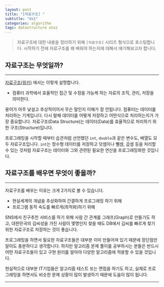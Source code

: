 ```yaml
---
layout: post
title: "[자료구조] "
subtitle: "ds1"
categories: algorithm
tags: datastructure atoz
---
```


> 자료구조에 대한 내용을 정리하기 위해 `[자료구조]` 시리즈 형식으로 포스팅합니다. 시작하기 전에 자료구조를 왜 배워야 하는지에 대해서 얘기해보고자 합니다.


## 자료구조는 무엇일까?
---

[자료구조(위키)](https://ko.wikipedia.org/wiki/%EC%9E%90%EB%A3%8C_%EA%B5%AC%EC%A1%B0#:~:text=%EC%9E%90%EB%A3%8C%EA%B5%AC%EC%A1%B0%E8%B3%87%E6%96%99%E6%A7%8B%E9%80%A0%2C%20%EC%98%81%EC%96%B4,%EB%82%98%20%EB%AA%85%EB%A0%B9%EC%9D%84%20%EC%9D%98%EB%AF%B8%ED%95%9C%EB%8B%A4.) 에서는 이렇게 설명합니다.

- 컴퓨터 과학에서 효율적인 접근 및 수정을 가능케 하는 자료의 조직, 관리, 저장을 의미한다.

용어가 아주 낯설고 추상적이어서 무슨 말인지 이해가 잘 안됩니다. 컴퓨터는 데이터를 처리하는 기계입니다. 다시 말해 데이터를 어떻게 저장하고 어떤식으로 처리하는지가 가장 중요합니다. 자료구조(Data Structure)는 데이터(Data)를 효율적으로 처리하기 위한 구조(Structure)입니다.

프로그래밍을 시작할 때부터 습관처럼 선언했던 `int`, `double`과 같은 변수도, 배열도 모두 자료구조입니다. `int`는 정수형 데이터를 저장하고 덧셈이나 뺄셈, 곱셈 등을 처리할 수 있는 것처럼 자료구조는 데이터와 그와 관련된 필요한 연산을 프로그래밍화한 것입니다.

## 자료구조를 배우면 무엇이 좋을까?
---

자료구조를 배우는 이유는 크게 2가지로 볼 수 있습니다.
- 현실세계의 개념을 추상화하여 간결하게 프로그래밍 하기 위해
- 프로그램 동작 속도를 빠르게(최적화)하기 위해

SNS에서 친구추천 서비스를 하기 위해 사람 간 관계를 그래프(Graph)로 만들기도 하고, 대한민국의 김씨성을 가진 사람이 몇명인지 찾을 때도 DB에서 김씨를 빠르게 찾기 위한 자료구조로 저장하는 것이 좋습니다.

프로그래밍을 하면서 필요한 자료구조들은 대부분 이미 만들어져 있기 때문에 장단점만 알아도 충분하다고 생각합니다. 하지만 알고리즘 문제 풀이를 공부하시는 분들은 반드시 어떤 자료구조들이 있고 구현 원리를 알아야 다양한 알고리즘에 적용할 수 있을 것입니다.

현실적으로 대부분 IT기업들은 알고리즘 테스트 또는 면접을 하기도 하고, 실제로 프로그래밍을 하면서도 비슷한 문제 상황이 많이 발생하기 때문에 도움이 많이 됩니다.

---